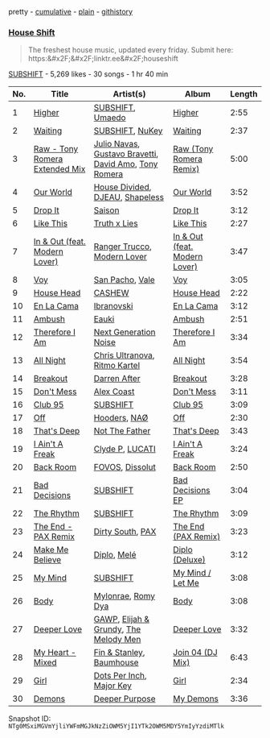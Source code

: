 pretty - [cumulative](/playlists/cumulative/2vpAyuy9HOTPjygPl63QuH.md) - [plain](/playlists/plain/2vpAyuy9HOTPjygPl63QuH) - [githistory](https://github.githistory.xyz/mackorone/spotify-playlist-archive/blob/main/playlists/plain/2vpAyuy9HOTPjygPl63QuH)

### [House Shift](https://open.spotify.com/playlist/2vpAyuy9HOTPjygPl63QuH)

> The freshest house music, updated every friday\. Submit here: https:&\#x2F;&\#x2F;linktr.ee&\#x2F;houseshift

[SUBSHIFT](https://open.spotify.com/user/gl9sml84khuto2ag30n4ijsmv) - 5,269 likes - 30 songs - 1 hr 40 min

| No. | Title | Artist(s) | Album | Length |
|---|---|---|---|---|
| 1 | [Higher](https://open.spotify.com/track/1h1sfIlRRN1qgruivCtRc6) | [SUBSHIFT](https://open.spotify.com/artist/6oj23vhIuGx4bOqVmQ9oOo), [Umaedo](https://open.spotify.com/artist/0SSciNLgRTNW5DQ7X8Df74) | [Higher](https://open.spotify.com/album/6HC5lHejoIqI7L7JJd09jS) | 2:55 |
| 2 | [Waiting](https://open.spotify.com/track/51Ovzmx3WMnHZqMdNq7xrv) | [SUBSHIFT](https://open.spotify.com/artist/6oj23vhIuGx4bOqVmQ9oOo), [NuKey](https://open.spotify.com/artist/2tmve58Sh3f0WZN76W30x3) | [Waiting](https://open.spotify.com/album/1sDfCWZzggw6l015h5agWf) | 2:37 |
| 3 | [Raw \- Tony Romera Extended Mix](https://open.spotify.com/track/0VoT2Cf8VgPLZmLBtQQpJX) | [Julio Navas](https://open.spotify.com/artist/1xTuChuImQkqK7A0aGaZqr), [Gustavo Bravetti](https://open.spotify.com/artist/3COgt6jQqmGpT8vM79C7R9), [David Amo](https://open.spotify.com/artist/6hnD17Gw6ohwryCf3D2AwD), [Tony Romera](https://open.spotify.com/artist/7GQsOji7pfixzkLt63awo5) | [Raw \(Tony Romera Remix\)](https://open.spotify.com/album/05RVsgf3zkK6pcTHFmoNkZ) | 5:00 |
| 4 | [Our World](https://open.spotify.com/track/2Q9oyGKdeAgLfhBPmNWRNF) | [House Divided](https://open.spotify.com/artist/6Cq2iS9JhvjwEGwdVEWuti), [DJEAU](https://open.spotify.com/artist/6lgOrCkQMcx7hEW0FxZ2rA), [Shapeless](https://open.spotify.com/artist/01056gItT5lFJEvQnFOByX) | [Our World](https://open.spotify.com/album/0piBVPIcIcnopCixsyh4Rq) | 3:52 |
| 5 | [Drop It](https://open.spotify.com/track/0CyrNTcFLUqcEzO4jx1I6O) | [Saison](https://open.spotify.com/artist/6AST5BAhARWnhaXlMnXGp7) | [Drop It](https://open.spotify.com/album/78miEQ02KsHuz0bRIjxzRA) | 3:12 |
| 6 | [Like This](https://open.spotify.com/track/5A29lmXOMxoUnFsatOI8Vf) | [Truth x Lies](https://open.spotify.com/artist/3bh4M54m4LRs41WQs07Jy0) | [Like This](https://open.spotify.com/album/5Vvm9U5FZTpCccflpqvAXT) | 2:27 |
| 7 | [In & Out \(feat\. Modern Lover\)](https://open.spotify.com/track/624KQ6MFOrY8q1EOH6YGzf) | [Ranger Trucco](https://open.spotify.com/artist/36N80lh8tNu7XedcW55NC3), [Modern Lover](https://open.spotify.com/artist/04mRnX3dfLtv3ZT9kPay35) | [In & Out \(feat\. Modern Lover\)](https://open.spotify.com/album/1zcftBmZHr5Xczlc361Eza) | 3:47 |
| 8 | [Voy](https://open.spotify.com/track/7eVAueNTldeMplUKSlOKs9) | [San Pacho](https://open.spotify.com/artist/5jBerZvTAajwYvdxt3UhgU), [Vale](https://open.spotify.com/artist/3xO9hPdz5KQ7wOXxshldeL) | [Voy](https://open.spotify.com/album/5vBQCLIMqBMZ1zyoidUtm7) | 3:05 |
| 9 | [House Head](https://open.spotify.com/track/0kWgZb4xmvHBAs9ZmISfDr) | [CASHEW](https://open.spotify.com/artist/15ouNMI0IA7d45Tez6JbRw) | [House Head](https://open.spotify.com/album/6BPlxIo2lDKShjHiC9kWSq) | 2:22 |
| 10 | [En La Cama](https://open.spotify.com/track/0TeG9P8YBaS2RBv2hI0ufT) | [Ibranovski](https://open.spotify.com/artist/5ASWBtbVe1yfxjrCuREQ4p) | [En La Cama](https://open.spotify.com/album/5sTFBaYc9NoGd5viASRd2X) | 3:12 |
| 11 | [Ambush](https://open.spotify.com/track/7G65Zc1OGSWqAlSGSTysUg) | [Eauki](https://open.spotify.com/artist/2HCfBRvtzjEf2tH0kGKfxi) | [Ambush](https://open.spotify.com/album/5w9rnL5JAkfuEUTA7Wtslm) | 2:51 |
| 12 | [Therefore I Am](https://open.spotify.com/track/2u7KPjZIclhlwe0T6rPZKw) | [Next Generation Noise](https://open.spotify.com/artist/4CHs6mqbDLCxnsJ78M6nSk) | [Therefore I Am](https://open.spotify.com/album/62uT8Y0XANDxBaHA1pBXSp) | 3:34 |
| 13 | [All Night](https://open.spotify.com/track/4fSm79hvRQK4ZmJ7AUyZ9G) | [Chris Ultranova](https://open.spotify.com/artist/51bvesSkE7jEu0Vf00MWFo), [Ritmo Kartel](https://open.spotify.com/artist/5djAumpISorEoZsJW9CZSP) | [All Night](https://open.spotify.com/album/2QnhuOXgVZaVuM9sEbYhsd) | 3:54 |
| 14 | [Breakout](https://open.spotify.com/track/5qXqZcf5Ku7CqTuSmhqYCT) | [Darren After](https://open.spotify.com/artist/1dQQLtxrDxFxoT5jxVtnr5) | [Breakout](https://open.spotify.com/album/1XW7wwtZwL0JBOMCn3fItZ) | 3:28 |
| 15 | [Don't Mess](https://open.spotify.com/track/7l3USDVyq4wH5UblqVEQkc) | [Alex Coast](https://open.spotify.com/artist/1Bv5Z23VolwGWOpKf6zdU7) | [Don't Mess](https://open.spotify.com/album/5IgSafagczQXrO9fDOKt5l) | 3:11 |
| 16 | [Club 95](https://open.spotify.com/track/2mJPisJh3QMDKFNjPsYR3G) | [SUBSHIFT](https://open.spotify.com/artist/6oj23vhIuGx4bOqVmQ9oOo) | [Club 95](https://open.spotify.com/album/0fNlbFMbJMUXjLPf7s53CA) | 3:09 |
| 17 | [Off](https://open.spotify.com/track/06blT8c7DTeObxSvZB4s64) | [Hooders](https://open.spotify.com/artist/0dSLFM6XsMwI9U64CyxFVS), [NAØ](https://open.spotify.com/artist/4WPTQlsGkmMFfBgmLBZUPA) | [Off](https://open.spotify.com/album/6aM363O4XMXHBpFH5WHTQL) | 2:30 |
| 18 | [That's Deep](https://open.spotify.com/track/17ZjpF8IEZBGr3C1GMhKVA) | [Not The Father](https://open.spotify.com/artist/2RGCVHkfmLPJcZVrPBsvY0) | [That's Deep](https://open.spotify.com/album/2ShVCRasPcBHUWRvTEj34K) | 3:43 |
| 19 | [I Ain't A Freak](https://open.spotify.com/track/0wzUOwnyjy838JD1GYOnT4) | [Clyde P](https://open.spotify.com/artist/7r5J2cZ7ufmOCgh9Vg7kD1), [LUCATI](https://open.spotify.com/artist/6l6CFc2kr864voPxTDcYZn) | [I Ain't A Freak](https://open.spotify.com/album/6LLmWZnxxeilK2ZCjyDhqf) | 3:24 |
| 20 | [Back Room](https://open.spotify.com/track/4FBQrJOZoZHAZpUemTSnde) | [FOVOS](https://open.spotify.com/artist/1ccmwHm4DPRPR12TZVWdu8), [Dissolut](https://open.spotify.com/artist/00qEejZyY0fO6WFTRtuCVO) | [Back Room](https://open.spotify.com/album/779eU0pmBcfnKgVi8KHYZl) | 2:50 |
| 21 | [Bad Decisions](https://open.spotify.com/track/6Z5qHLhQDnQD23aLXaPsmG) | [SUBSHIFT](https://open.spotify.com/artist/6oj23vhIuGx4bOqVmQ9oOo) | [Bad Decisions EP](https://open.spotify.com/album/2ZaZRpXCPGt2vuyoJNiS3I) | 3:04 |
| 22 | [The Rhythm](https://open.spotify.com/track/6Cx33NW52i3IjTilbqaIR5) | [SUBSHIFT](https://open.spotify.com/artist/6oj23vhIuGx4bOqVmQ9oOo) | [The Rhythm](https://open.spotify.com/album/5l92sWpRLi1fkgxPKg3JL6) | 3:09 |
| 23 | [The End \- PAX Remix](https://open.spotify.com/track/7KCLc0uAZ6h1cMq4SboDkc) | [Dirty South](https://open.spotify.com/artist/1bpzpALZwOoKXzwMg2i8WB), [PAX](https://open.spotify.com/artist/3NYySx3H1V7zHemD9hmsQv) | [The End \(PAX Remix\)](https://open.spotify.com/album/44WgXFQCQpAXFsHGEh9qBM) | 3:23 |
| 24 | [Make Me Believe](https://open.spotify.com/track/3H8rUxdoYMwnrWadvLZip4) | [Diplo](https://open.spotify.com/artist/5fMUXHkw8R8eOP2RNVYEZX), [Melé](https://open.spotify.com/artist/6EZO7Baz0SIFskWTO1GHqX) | [Diplo \(Deluxe\)](https://open.spotify.com/album/4gXZ4d4AnrDNcKFt3KI4uy) | 3:12 |
| 25 | [My Mind](https://open.spotify.com/track/1GSisTsTuL17nbcb7Vxu7V) | [SUBSHIFT](https://open.spotify.com/artist/6oj23vhIuGx4bOqVmQ9oOo) | [My Mind / Let Me](https://open.spotify.com/album/2C5QiKmyVPfNynUoggm1td) | 3:08 |
| 26 | [Body](https://open.spotify.com/track/6BUtF5tCg0SyVYqYPuiwI1) | [Mylonrae](https://open.spotify.com/artist/4xgaco7Zmmyjhkaz5ZTa4j), [Romy Dya](https://open.spotify.com/artist/5gWzmnHTLNXz5CjOc0wAuK) | [Body](https://open.spotify.com/album/369ILWuXAASSBnDQgk7N0t) | 3:08 |
| 27 | [Deeper Love](https://open.spotify.com/track/7lCWOmZukYQmIPDB40BLyC) | [GAWP](https://open.spotify.com/artist/7nRbEJhGU1wq3sEuQelrzb), [Elijah & Grundy](https://open.spotify.com/artist/57ZguCkaG6uymquyEMVyTl), [The Melody Men](https://open.spotify.com/artist/6PSmjKj0zyXGZ4TXoq4dSG) | [Deeper Love](https://open.spotify.com/album/5JLBlimO9JzoWpur7NqX9S) | 3:32 |
| 28 | [My Heart \- Mixed](https://open.spotify.com/track/39a0czIMqaB4AqfZWnYedO) | [Fin & Stanley](https://open.spotify.com/artist/6gegSrXoT1mZzZSU9UAqpI), [Baumhouse](https://open.spotify.com/artist/1UnFWWvUb2Qc8oFz0kuaa5) | [Join 04 \(DJ Mix\)](https://open.spotify.com/album/3hu1Mlmqq34Azz8GATydaG) | 6:43 |
| 29 | [Girl](https://open.spotify.com/track/26AvnGY4zYLuBMx8Pbw9xo) | [Dots Per Inch](https://open.spotify.com/artist/20BQJA9TcJiWM3AWbMY7wl), [Major Key](https://open.spotify.com/artist/2B5vbLfmwX978rjCVL7foF) | [Girl](https://open.spotify.com/album/6lQZTA5XSMa300CyVnMyue) | 2:34 |
| 30 | [Demons](https://open.spotify.com/track/5usdD4a3nB3XB2QAqkqAzS) | [Deeper Purpose](https://open.spotify.com/artist/10Bo1ofGMWr6hFD7OM7W7r) | [My Demons](https://open.spotify.com/album/250dVzSQ7jsd6p908mAccd) | 3:36 |

Snapshot ID: `NTg0MSxiMGVmYjliYWFmMGJkNzZiOWM5YjI1YTk2OWM5MDY5YmIyYzdiMTlk`
